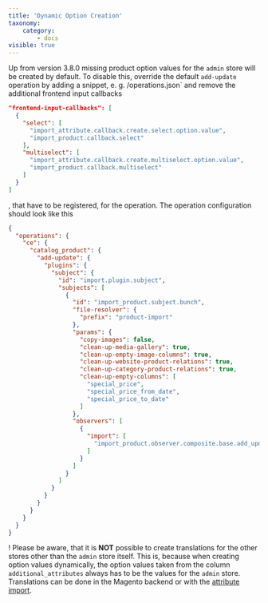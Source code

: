 ```yaml
---
title: 'Dynamic Option Creation'
taxonomy:
    category:
        - docs
visible: true
---
```


Up from version 3.8.0 missing product option values for the `admin` store will be created by default. To disable this, override the default `add-update` operation by adding a snippet, e. g. <custom-configuration-dir>/operations.json` and remove the additional frontend input callbacks

```json
"frontend-input-callbacks": [
  {
    "select": [
      "import_attribute.callback.create.select.option.value",
      "import_product.callback.select"
    ],
    "multiselect": [
      "import_attribute.callback.create.multiselect.option.value",
      "import_product.callback.multiselect"
    ]
  }
] 
```
    
, that have to be registered, for the operation. The operation configuration should look like this

```json
{
  "operations": {
    "ce": {
      "catalog_product": {
        "add-update": {
          "plugins": {
            "subject": {
              "id": "import.plugin.subject",
              "subjects": [
                {
                  "id": "import_product.subject.bunch",
                  "file-resolver": {
                    "prefix": "product-import"
                  },
                  "params": {
                    "copy-images": false,
                    "clean-up-media-gallery": true,
                    "clean-up-empty-image-columns": true,
                    "clean-up-website-product-relations": true,
                    "clean-up-category-product-relations": true,
                    "clean-up-empty-columns": [
                      "special_price",
                      "special_price_from_date",
                      "special_price_to_date"
                    ]
                  },
                  "observers": [
                    {
                      "import": [
                        "import_product.observer.composite.base.add_update"
                      ]
                    }
                  ]
                }
              ]
            }
          }
        }
      }
    }
  }
}
```

! Please be aware, that it is **NOT** possible to create translations for the other stores other than the `admin` store itself. This is, because when creating option values dynamically, the option values taken from the column `additional_attributes` always has to be the values for the `admin` store. Translations can be done in the Magento backend or with the [attribute import](/file-structure/attributes).